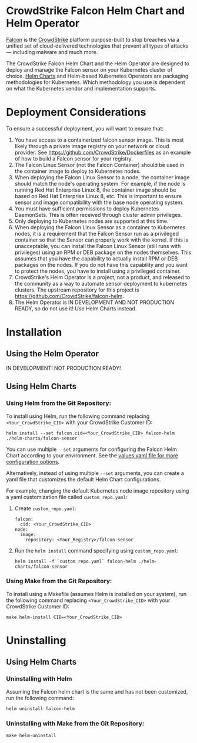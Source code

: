 # CrowdStrike Falcon Helm Chart and Helm Operator

[Falcon](https://www.crowdstrike.com/) is the [CrowdStrike](https://www.crowdstrike.com/)
platform purpose-built to stop breaches via a unified set of cloud-delivered
technologies that prevent all types of attacks — including malware and much
more.

The CrowdStrike Falcon Helm Chart and the Helm Operator are designed to deploy
and manage the Falcon sensor on your Kubernetes cluster of choice.
[Helm Charts](https://helm.sh/docs/topics/charts/Helm) and Helm-based Kubernetes
Operators are packaging methodologies for Kubernetes. Which methodology you use
is dependent on what the Kubernetes vendor and implementation supports.

# Deployment Considerations

To ensure a successful deployment, you will want to ensure that:
1. You have access to a containerized falcon sensor image. This is most likely
   through a private image registry on your network or cloud provider. See
   https://github.com/CrowdStrike/Dockerfiles as an example of how to build a
   Falcon sensor for your registry.
1. The Falcon Linux Sensor (not the Falcon Container) should be used in the
   container image to deploy to Kubernetes nodes.
1. When deploying the Falcon Linux Sensor to a node, the container image should
   match the node's operating system. For example, if the node is running Red
   Hat Enterprise Linux 8, the container image should be based on Red Hat
   Enterprise Linux 8, etc. This is important to ensure sensor and image
   compatibility with the base node operating system.
1. You must have sufficient permissions to deploy Kubernetes DaemonSets. This is
   often received through cluster admin privileges.
1. Only deploying to Kubernetes nodes are supported at this time.
1. When deploying the Falcon Linux Sensor as a container to Kubernetes nodes, it
   is a requirement that the Falcon Sensor run as a privileged container so that
   the Sensor can properly work with the kernel. If this is unacceptable, you can
   install the Falcon Linux Sensor (still runs with privileges) using an RPM or
   DEB package on the nodes themselves. This assumes that you have the capability
   to actually install RPM or DEB packages on the nodes. If you do not have this
   capability and you want to protect the nodes, you have to install using a
   privileged container.
1. CrowdStrike's Helm Operator is a project, not a product, and released to the
   community as a way to automate sensor deployment to kubernetes clusters. The
   upstream repository for this project is
   https://github.com/CrowdStrike/falcon-helm.
1. The Helm Operator is IN DEVELOPMENT AND NOT PRODUCTION READY, so do not use
   it! Use Helm Charts instead.

# Installation

## Using the Helm Operator

IN DEVELOPMENT! NOT PRODUCTION READY!

## Using Helm Charts

### Using Helm from the Git Repository:

To install using Helm, run the following command replacing
`<Your_CrowdStrike_CID>` with your CrowdStrike Customer ID:

```
helm install --set falcon.cid=<Your_CrowdStrike_CID> falcon-helm ./helm-charts/falcon-sensor
```

You can use multiple `--set` arguments for configuring the Falcon Helm Chart
according to your environment. See the [values yaml file for more configuration options](helm-charts/falcon-sensor/values.yaml).

Alternatively, instead of using multiple `--set` arguments, you can create a
yaml file that customizes the default Helm Chart configurations.

For example, changing the default Kubernetes node image repository using a yaml
customization file called `custom_repo.yaml`:

1. Create `custom_repo.yaml`:
   ```
   falcon:
     cid: <Your_CrowdStrike_CID>
   node:
     image:
       repository: <Your_Registry>/falcon-sensor
   ```

2. Run the `helm install` command specifying using `custom_repo.yaml`:
   ```
   helm install -f `custom_repo.yaml` falcon-helm ./helm-charts/falcon-sensor
   ```

### Using Make from the Git Repository:

To install using a Makefile (assumes Helm is installed on your system), run the
following command replacing `<Your_CrowdStrike_CID>` with your CrowdStrike
Customer ID:

```
make helm-install CID=<Your_CrowdStrike_CID>
```

# Uninstalling

## Using Helm Charts

### Uninstalling with Helm

Assuming the Falcon helm chart is the same and has not been customized, run the
following command:

```
helm uninstall falcon-helm
```

### Uninstalling with Make from the Git Repository:

```
make helm-uninstall
```
